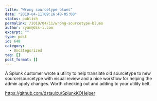 ```yaml
---
title: "Wrong sourcetype blues"
date: "2019-04-11T09:16:48-05:00"
status: publish
permalink: /2019/04/11/wrong-sourcetype-blues
author: ryan@dss-i.com
excerpt: ""
type: post
id: 648
category:
  - Uncategorized
tag: []
post_format: []
---
```


A Splunk customer wrote a utility to help translate old sourcetype to new source/sourcetype with visual review and a nice workflow for helping the admin apply changes. Worth checking out and adding to your utility belt.

<https://github.com/dstaulcu/SplunkKOHelper>
